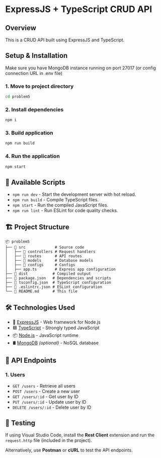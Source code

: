 # ExpressJS + TypeScript CRUD API

## Overview

This is a CRUD API built using ExpressJS and TypeScript.

## Setup & Installation

Make sure you have MongoDB instance running on port 27017 (or config connection URL in .env file)

### 1. Move to project directory

```sh
cd problem5
```

### 2. Install dependencies

```sh
npm i
```

### 3. Build application

```sh
npm run build
```

### 4. Run the application

```sh
npm start
```

## 📌 Available Scripts

- `npm run dev` - Start the development server with hot reload.
- `npm run build` - Compile TypeScript files.
- `npm start` - Run the compiled JavaScript files.
- `npm run lint` - Run ESLint for code quality checks.

## 🏗 Project Structure

```plaintext
📦 problem5
├── 📂 src             # Source code
│   ├── 📂 controllers # Request handlers
│   ├── 📂 routes      # API routes
│   ├── 📂 models      # Database models
│   ├── 📂 configs     # Configs
│   ├── app.ts        # Express app configuration
├── 📂 dist           # Compiled output
├── 📜 package.json   # Dependencies and scripts
├── 📜 tsconfig.json  # TypeScript configuration
├── 📜 .eslintrc.json # ESLint configuration
└── 📜 README.md      # This file
```

## 🛠 Technologies Used

- 🚀 [ExpressJS](https://expressjs.com/) - Web framework for Node.js
- 🟦 [TypeScript](https://www.typescriptlang.org/) - Strongly typed JavaScript
- 📦 [Node.js](https://nodejs.org/) - JavaScript runtime
- 🛢 [MongoDB](https://www.mongodb.com/) *(optional)* - NoSQL database

## 🔧 API Endpoints

### 1. Users

- `GET /users` - Retrieve all users
- `POST /users` - Create a new user
- `GET /users/:id` - Get user by ID
- `PUT /users/:id` - Update user by ID
- `DELETE /users/:id` - Delete user by ID

## 🧪 Testing

If using Visual Studio Code, install the **Rest Client** extension and run the `request.http` file (included in the project).

Alternatively, use **Postman** or **cURL** to test the API endpoints.

